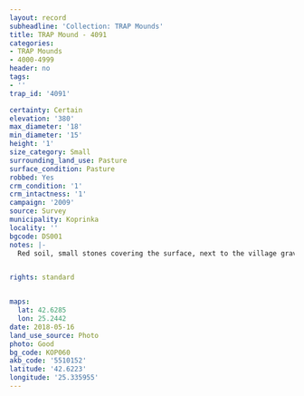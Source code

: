 ```yaml
---
layout: record
subheadline: 'Collection: TRAP Mounds'
title: TRAP Mound - 4091
categories:
- TRAP Mounds
- 4000-4999
header: no
tags:
- ''
trap_id: '4091'

certainty: Certain
elevation: '380'
max_diameter: '18'
min_diameter: '15'
height: '1'
size_category: Small
surrounding_land_use: Pasture
surface_condition: Pasture
robbed: Yes
crm_condition: '1'
crm_intactness: '1'
campaign: '2009'
source: Survey
municipality: Koprinka
locality: ''
bgcode: DS001
notes: |-
  Red soil, small stones covering the surface, next to the village graveyard.


rights: standard


maps:
  lat: 42.6285
  lon: 25.2442
date: 2018-05-16
land_use_source: Photo
photo: Good
bg_code: КОР060
akb_code: '5510152'
latitude: '42.6223'
longitude: '25.335955'
---
```

